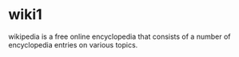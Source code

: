 # wiki1
wikipedia is a free online encyclopedia that consists of a number of encyclopedia entries on various topics.
